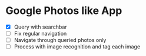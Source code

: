 # Google Photos like App
- [x] Query with searchbar
- [ ] Fix regular navigation
- [ ] Navigate through queried photos only
- [ ] Process with image recognition and tag each image